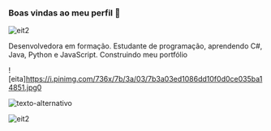 
### Boas vindas ao meu perfil 🌺

![eit2](https://media.discordapp.net/attachments/734728994842345545/1269428122202279947/k3lqdl.png?ex=673b1cd1&is=6739cb51&hm=10ebbac01d8fc0c687d2856838bcfa1713cbfb3e21ed437dd85d0c9f511f9bfd&=&format=webp&quality=lossless)

Desenvolvedora em formação.
Estudante de programação, aprendendo C#, Java, Python e JavaScript.
Construindo meu portfólio

![eita]https://i.pinimg.com/736x/7b/3a/03/7b3a03ed1086dd10f0d0ce035ba14851.jpg0

![texto-alternativo](https://i.pinimg.com/736x/7b/3a/03/7b3a03ed1086dd10f0d0ce035ba14851.jpg)

![eit2](https://media.discordapp.net/attachments/734728994842345545/1269428122202279947/k3lqdl.png?ex=673b1cd1&is=6739cb51&hm=10ebbac01d8fc0c687d2856838bcfa1713cbfb3e21ed437dd85d0c9f511f9bfd&=&format=webp&quality=lossless)
